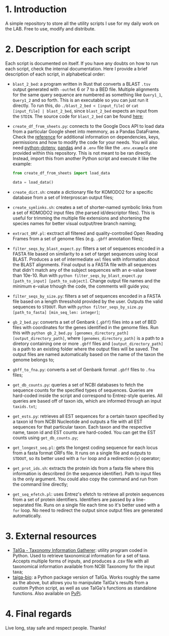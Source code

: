 # 1. Introduction

A simple repository to store all the utility scripts I use for my daily work on the LAB. Free to use, modify and distribute.

# 2. Description for each script

Each script is documented on itself. If you have any doubts on how to run each script, check the internal documentation. Here I provide a brief description of each script, in alphabetical order:

- `blast_2_bed`: a program written in Rust that converts a BLAST `.tsv` output generated with `-outfmt` 6 or 7 to a BED file. Multiple alignments for the same query sequence are numbered as something like `Query1_1`, `Query1_2` and so forth. This is an executable so you can just run it directly. To run this, do `./blast_2_bed < [input_file]` or `cat [input_file] | blast_2_bed`, since `blast_2_bed` expects an input from the `STDIN`. The source code for `blast_2_bed` can be found [here](https://github.com/flayner2/blast_2_bed);
- `create_df_from_sheets.py`: connects to the Google Docs API to load data from a particular Google sheet into memmory, as a Pandas DataFrame. Check the [reference](https://developers.google.com/sheets/api/quickstart/python) for additional information on dependencies, keys, permissions and how to modify the code for your needs. You will also need [python-dotenv](https://pypi.org/project/python-dotenv/), [pandas](https://pypi.org/project/pandas/) and a `.env` file like the `.env.example` one provided within this repository. This is not meant to be ran directly. Instead, import this from another Python script and execute it like the example:

  ```python
  from create_df_from_sheets import load_data

  data = load_data()
  ```
- `create_dict.sh`: create a dictionary file for KOMODO2 for a specific database from a set of Interproscan output files;
- `create_symlinks.sh`: creates a set of shorter-named symbolic links from a set of KOMODO2 input files (the parsed id/descriptor files). This is useful for trimming the multiple file extensions and shortening the species names for better visual output/tree branch naming;
- `extract_ORF.pl`: exctract all filtered and quality-controlled Open Reading Frames from a set of genome files (e.g. `.gbff` annotation files);
- `filter_seqs_by_blast_expect.py`: filters a set of sequences encoded in a FASTA file based on similarity to a set of target sequences using local BLAST. Produces a set of intermediate `xml` files with information about the BLAST alignments. Final output is a FASTA file with all sequences that didn't match any of the subject sequences with an e-value lower than 10e-10. Run with `python filter_seqs_by_blast_expect.py [path_to_input] [path_to_subject]`. Change output file names and the minimum e-value trhough the code, the comments will guide you;
- `filter_seqs_by_size.py`: filters a set of sequences encoded in a FASTA file based on a length thresshold provided by the user. Outputs the valid sequences to `STDOUT`. Run with `python filter_seqs_by_size.py [path_to_fasta] [min_seq_len: integer]`;
- `gb_2_bed.py`: converts a set of Genbank (`.gbff`) files into a set of BED files with coordinates for the genes identified in the genome files. Run this with `python gb_2_bed.py [genomes_directory_path] [output_directory_path]`, where `[genomes_directory_path]` is a path to a diretory containing one or more `.gbff` files and `[output_directory_path]` is a path to an existing folder where the output files will be saved. The output files are named automatically based on the name of the taxon the genome belongs to;
- `gbff_to_fna.py`: converts a set of Genbank format `.gbff` files to `.fna` files;
- `get_db_counts.py`: queries a set of NCBI databases to fetch the sequence counts for the specified types of sequences. Queries are hard-coded inside the script and correspond to Entrez-style queries. All queries are based off of taxon ids, which are informed through an input `taxids.txt`;
- `get_ests.py`: retrieves all EST sequences for a certain taxon specified by a taxon id from NCBI Nucleotide and outputs a file with all EST sequences for that particular taxon. Each taxon and the respective name, taxon id and EST counts are hard-coded. You can get the EST counts using `get_db_counts.py`;
- `get_longest_seq.pl`: gets the longest coding sequence for each locus from a fasta format ORFs file. It runs on a single file and outputs to `STDOUT`, so its better used with a `for` loop and a redirection (`>`) operator;
- `get_prot_ids.sh`: extracts the protein ids from a fasta file where this information is describred (in the sequence identifier). Path to input files is the only argument. You could also copy the command and run from the command line directly;
- `get_seq_efetch.pl`: uses Entrez's efetch to retrieve all protein sequences from a set of protein identifiers. Identifiers are passed by a line-separated file. Runs on a single file each time so it's better used with a `for` loop. No need to redirect the output since output files are generated automatically.

# 3. External resources

- [TaIGa - Taxonomy Information Gatherer](https://github.com/flayner2/taiga): utility program coded in Python. Used to retrieve taxonomical information for a set of taxa. Accepts multiple forms of inputs, and produces a .csv file with all taxonomical information available from NCBI Taxonomy for the input taxa;
- [taiga-bio](https://github.com/flayner2/taiga-bio): a Python package version of TaIGa. Works roughly the same as the above, but allows you to manipulate TaIGa's results from a custom Python script, as well as use TaIGa's functions as standalone functions. Also available on [PyPi](https://pypi.org/project/taiga-bio/).

# 4. Final regards

Live long, stay safe and respect people. Thanks!
